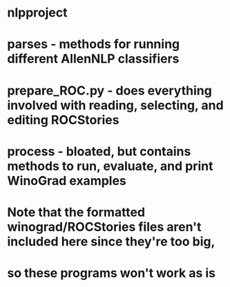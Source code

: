 # nlpproject
#
# parses - methods for running different AllenNLP classifiers
# prepare_ROC.py - does everything involved with reading, selecting, and editing ROCStories
# process - bloated, but contains methods to run, evaluate, and print WinoGrad examples
#
# Note that the formatted winograd/ROCStories files aren't included here since they're too big,
# so these programs won't work as is
